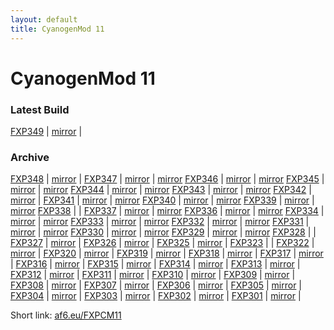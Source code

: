 ```yaml
---
layout: default
title: CyanogenMod 11
---
```

# CyanogenMod 11

### Latest Build

[FXP349](http://adf.ly/v2s90) | [mirror](http://adf.ly/v2sGo) | 

### Archive

[FXP348](http://adf.ly/up3AX) | [mirror](http://adf.ly/up3D0) | 
[FXP347](http://adf.ly/uX5qr) | [mirror](http://adf.ly/uX5nd) | [mirror](http://adf.ly/uX67Y)
[FXP346](http://adf.ly/uDnfd) | [mirror](http://adf.ly/uDncj) | [mirror](http://adf.ly/uX5lV)
[FXP345](http://adf.ly/tvNtR) | [mirror](http://adf.ly/tvNvq) | [mirror](http://adf.ly/uX5jb)
[FXP344](http://adf.ly/tg4fB) | [mirror](http://adf.ly/tg4gy) | [mirror](http://adf.ly/uX5hP)
[FXP343](http://adf.ly/tQNc4) | [mirror](http://adf.ly/tQNTh) | [mirror](http://adf.ly/tg4e1)
[FXP342](http://adf.ly/t4sih) | [mirror](http://adf.ly/t6Nul) | 
[FXP341](http://adf.ly/sprVW) | [mirror](http://adf.ly/sprPk) | [mirror](http://adf.ly/t4seP)
[FXP340](http://adf.ly/sdFVV) | [mirror](http://adf.ly/sdFkC) | [mirror](https://www.androidfilehost.com/?w=files&amp;flid=19696)
[FXP339](http://adf.ly/sSrJW) | [mirror](http://adf.ly/sSrVJ) | [mirror](https://androidfilehost.com/?w=files&amp;flid=19583)
[FXP338](http://uploaded.net/f/2x20np) |                      | 
[FXP337](http://adf.ly/s52pW) | [mirror](http://adf.ly/s5pxT) | [mirror](http://adf.ly/rUyKf)
[FXP336](http://adf.ly/rwZyW) | [mirror](http://adf.ly/rwa08) | [mirror](http://adf.ly/rUyKf)
[FXP334](http://adf.ly/rScUU) | [mirror](http://adf.ly/rScWw) | [mirror](http://adf.ly/rUyKf)
[FXP333](http://adf.ly/rFiyU) | [mirror](http://adf.ly/rFixY) | [mirror](http://adf.ly/rGpKX)
[FXP332](http://adf.ly/r1t5k) | [mirror](http://adf.ly/r1t32) | [mirror](http://adf.ly/r4b88)
[FXP331](http://adf.ly/qrEAc) | [mirror](http://adf.ly/qrEDr) | [mirror](https://www.androidfilehost.com/?w=files&amp;flid=17726)
[FXP330](http://adf.ly/qe0v3) | [mirror](http://adf.ly/qe0ql) | [mirror](https://www.androidfilehost.com/?w=files&amp;flid=17725)
[FXP329](http://ul.to/f/tf2dcz) | [mirror](http://depositfiles.com/folders/8Y39HSNEB) | [mirror](https://www.androidfilehost.com/?w=files&amp;flid=17724)
[FXP328](http://ul.to/f/r2buzn) |                                                     |
[FXP327](http://ul.to/f/4jzhqr) | [mirror](http://depositfiles.com/folders/ZY8ES05VN) |
[FXP326](http://ul.to/f/48gsng) | [mirror](http://depositfiles.com/folders/2XXABPBUK) |
[FXP325](http://ul.to/f/aotgk7) | [mirror](http://depositfiles.com/folders/7KL42HK06) |
[FXP323](http://ul.to/f/ltpvla) |                                                     |
[FXP322](http://ul.to/f/4m4vem) | [mirror](http://depositfiles.com/folders/0726NIDFR) |
[FXP320](http://ul.to/f/bbmzhm) | [mirror](http://depositfiles.com/folders/6WH2B3G58) |
[FXP319](http://ul.to/f/fwjej1) | [mirror](http://depositfiles.com/folders/7WZJ1ZECG) |
[FXP318](http://ul.to/f/y6d7ak) | [mirror](http://depositfiles.com/folders/2C0U9TPY3) |
[FXP317](http://ul.to/f/pjvt5t) | [mirror](http://depositfiles.com/folders/PZS1YPN61) |
[FXP316](http://ul.to/f/pvxyvd) | [mirror](http://depositfiles.com/folders/54SUMVMEF) |
[FXP315](http://ul.to/f/82vbau) | [mirror](http://depositfiles.com/folders/Z28RJKWC1) |
[FXP314](http://ul.to/f/6cbdsz) | [mirror](http://depositfiles.com/folders/QC89O7F0D) |
[FXP313](http://ul.to/f/ar9rar) | [mirror](http://depositfiles.com/folders/TO3MYVVKY) |
[FXP312](http://ul.to/f/hbbzsj) | [mirror](http://depositfiles.com/folders/PXJC6LXRU) |
[FXP311](http://ul.to/f/f8qhbc) | [mirror](http://depositfiles.com/folders/URUVP1IDG) |
[FXP310](http://ul.to/f/zkrmwm) | [mirror](http://depositfiles.com/folders/VGNHFGA26) |
[FXP309](http://ul.to/f/so5yxz) | [mirror](http://depositfiles.com/folders/QBFZMB455) |
[FXP308](http://ul.to/f/c3pp6x) | [mirror](http://depositfiles.com/folders/FU9EDG7UV) |
[FXP307](http://ul.to/f/gtszqw) | [mirror](http://depositfiles.com/folders/G7KQOAEFB) |
[FXP306](http://ul.to/f/guf5mx) | [mirror](http://depositfiles.com/folders/GXVOC629L) |
[FXP305](http://ul.to/f/j44dd7) | [mirror](http://depositfiles.com/folders/OBJXRMCC6) |
[FXP304](http://ul.to/f/tmv7ip) | [mirror](http://depositfiles.com/folders/NRMI7RGQS) |
[FXP303](http://ul.to/f/qzsqcb) | [mirror](http://depositfiles.com/folders/P4HH26SDQ) |
[FXP302](http://uploaded.net/f/4scey8) | [mirror](http://dfiles.eu/folders/4CKL3ILV2) |
[FXP301](http://ul.to/f/a6xd2n) | [mirror](http://depositfiles.com/folders/VDH1OFGWC) |

Short link: [af6.eu/FXPCM11](http://af6.eu/FXPCM11)